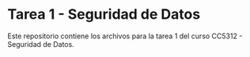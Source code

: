 # Tarea 1 - Seguridad de Datos

Este repositorio contiene los archivos para la tarea 1 del curso CC5312 - Seguridad de Datos.
